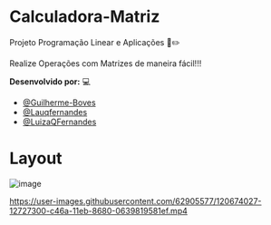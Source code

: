 # Calculadora-Matriz
Projeto Programação Linear e Aplicações :closed_book::pencil2:

Realize Operações com Matrizes de maneira fácil!!!

**Desenvolvido por:** 💻

- <a href="https://github.com/Guilherme-Boves">@Guilherme-Boves</a>
- <a href="https://github.com/Lauqfernandes">@Lauqfernandes</a>
- <a href="https://github.com/LuizaQFernandes">@LuizaQFernandes</a>

# Layout

![image](https://user-images.githubusercontent.com/62905577/120670050-67ac8580-c466-11eb-87ab-33733414963f.png)

https://user-images.githubusercontent.com/62905577/120674027-12727300-c46a-11eb-8680-0639819581ef.mp4


